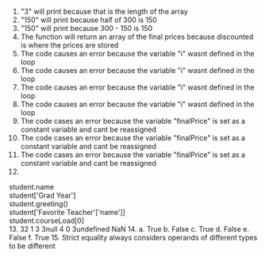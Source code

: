 1. "3" will print because that is the length of the array  
2. "150" will print because half of 300 is 150  
3. "150" will print because 300 - 150 is 150  
4. The function will return an array of the final prices because discounted is where the prices are stored  
5. The code causes an error because the variable "i" wasnt defined in the loop  
6. The code causes an error because the variable "i" wasnt defined in the loop  
7. The code causes an error because the variable "i" wasnt defined in the loop  
8. The code causes an error because the variable "i" wasnt defined in the loop  
9. The code cases an error because the variable "finalPrice" is set as a constant variable and cant be reassigned  
10. The code cases an error because the variable "finalPrice" is set as a constant variable and cant be reassigned  
11. The code cases an error because the variable "finalPrice" is set as a constant variable and cant be reassigned  
12. 
   student.name  
   student['Grad Year']  
   student.greeting()  
   student['Favorite Teacher'['name']]  
   student.courseLoad[0]  
13. 
   32
   1
   3
   3null
   4
   0
   3undefined
   NaN
14. 
  a. True
  b. False
  c. True
  d. False
  e. False
  f. True
15. Strict equality always considers operands of different types to be different  
